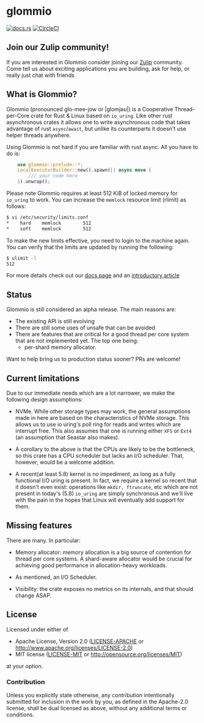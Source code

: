 # glommio

[![docs.rs](https://docs.rs/glommio/badge.svg)](https://docs.rs/glommio/latest/glommio/) [![CircleCI](https://circleci.com/gh/DataDog/glommio.svg?style=svg)](https://circleci.com/gh/DataDog/glommio)

## Join our Zulip community!

If you are interested in Glommio consider joining our [Zulip](https://glommio.zulipchat.com) community.
Come tell us about exciting applications you are building, ask for help,
or really just chat with friends

## What is Glommio?


Glommio (pronounced glo-mee-jow or |glomjəʊ|) is a Cooperative Thread-per-Core crate for
Rust & Linux based on `io_uring`. Like other rust asynchronous crates it allows
one to write asynchronous code that takes advantage of rust `async`/`await`, but
unlike its counterparts it doesn't use helper threads anywhere.

Using Glommio is not hard if you are familiar with rust async. All you have to do is:

```rust
    use glommio::prelude::*;
    LocalExecutorBuilder::new().spawn(|| async move {
        /// your code here
    }).unwrap();
```

Please note Glommio requires at least 512 KiB of locked memory for `io_uring` to work. You can
increase the `memlock` resource limit (rlimit) as follows:

```sh
$ vi /etc/security/limits.conf
*    hard    memlock        512
*    soft    memlock        512
```

 To make the new limits effective, you need to login to the machine again. You can verify that
 the limits are updated by running the following:

```sh
$ ulimit -l
512
```

For more details check out our [docs
page](https://docs.rs/glommio/latest/glommio/) and an [introductory
article](https://www.datadoghq.com/blog/engineering/introducing-glommio/)

## Status

Glommio is still considered an alpha release. The main reasons are:

* The existing API is still evolving
* There are still some uses of unsafe that can be avoided
* There are features that are critical for a good thread per core system
  that are not implemented yet. The top one being:
  * per-shard memory allocator.

Want to help bring us to production status sooner? PRs are welcome!

## Current limitations

Due to our immediate needs which are a lot narrower, we make the following design assumptions:

- NVMe. While other storage types may work, the general assumptions made in
  here are based on the characteristics of NVMe storage. This allows us to
  use io uring's poll ring for reads and writes which are interrupt free.
  This also assumes that one is running either `XFS` or `Ext4` (an
  assumption that Seastar also makes).
  
- A corollary to the above is that the CPUs are likely to be the
  bottleneck, so this crate has a CPU scheduler but lacks an I/O scheduler.
  That, however, would be a welcome addition.
  
- A recent(at least 5.8) kernel is no impediment, as long as a fully functional I/O uring
  is present. In fact, we require a kernel so recent that it doesn't even
  exist: operations like `mkdir, ftruncate`, etc which are not present in
  today's (5.8) `io_uring` are simply synchronous and we'll live with the
  pain in the hopes that Linux will eventually add support for them. 
  
## Missing features

There are many. In particular:

* Memory allocator: memory allocation is a big source of contention for
  thread per core systems. A shard-aware allocator would be crucial for
  achieving good performance in allocation-heavy workloads.
  
* As mentioned, an I/O Scheduler.
  
* Visibility: the crate exposes no metrics on its internals, and that should
  change ASAP.
  
## License

Licensed under either of

 * Apache License, Version 2.0 ([LICENSE-APACHE](LICENSE-APACHE) or http://www.apache.org/licenses/LICENSE-2.0)
 * MIT license ([LICENSE-MIT](LICENSE-MIT) or http://opensource.org/licenses/MIT)

at your option.

### Contribution

Unless you explicitly state otherwise, any contribution intentionally submitted
for inclusion in the work by you, as defined in the Apache-2.0 license, shall be
dual licensed as above, without any additional terms or conditions.
